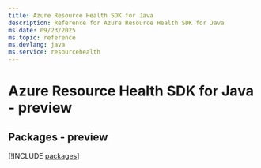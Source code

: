 ```yaml
---
title: Azure Resource Health SDK for Java
description: Reference for Azure Resource Health SDK for Java
ms.date: 09/23/2025
ms.topic: reference
ms.devlang: java
ms.service: resourcehealth
---
```

# Azure Resource Health SDK for Java - preview
## Packages - preview
[!INCLUDE [packages](resource-health-index.md)]